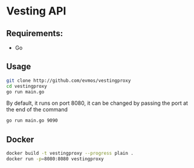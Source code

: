 # Vesting API

## Requirements:

- Go

## Usage

```sh
git clone http://github.com/evmos/vestingproxy
cd vestingproxy
go run main.go
```

By default, it runs on port 8080, it can be changed by passing the port at the end of the command

```sh
go run main.go 9090
```

## Docker

```sh
docker build -t vestingproxy --progress plain .
docker run -p=8080:8080 vestingproxy
```
